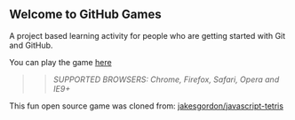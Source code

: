 ## Welcome to GitHub Games

A project based learning activity for people who are getting started with Git and GitHub.

You can play the game [here](https://victorwang0526.github.io/github-games/)

>> _*SUPPORTED BROWSERS*: Chrome, Firefox, Safari, Opera and IE9+_

This fun open source game was cloned from: [jakesgordon/javascript-tetris](https://github.com/jakesgordon/javascript-tetris)
